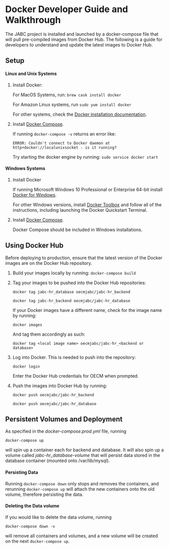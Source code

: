 # Docker Developer Guide and Walkthrough 

The JABC project is installed and launched by a docker-compose file that will pull pre-compiled images from Docker Hub. 
The following is a guide for developers to understand and update the latest images to Docker Hub. 

## Setup 

#### Linux and Unix Systems 

1. Install Docker: 
   
   For MacOS Systems, run: `brew cask install docker`
   
   For Amazon Linux systems, run `sudo yum install docker`
   
   For other systems, check the [Docker installation documentation](https://docs.docker.com/install/).

2. Install [Docker Compose](https://docs.docker.com/compose/install/). 
   
   If running `docker-compose -v` returns an error like: 
   
   ```ERROR: Couldn't connect to Docker daemon at http+docker://localunixsocket - is it running?```
    
    Try starting the docker engine by running: `sudo service docker start`

#### Windows Systems 

1. Install Docker
 
    If running Microsoft Windows 10 Professional or Enterprise 64-bit install [Docker for Windows](https://hub.docker.com/editions/community/docker-ce-desktop-windows). 

    For other Windows versions, install [Docker Toolbox](https://docs.docker.com/toolbox/overview/) and follow all of the instructions, including launching the Docker Quickstart Terminal. 
    
2. Install [Docker Compose](https://docs.docker.com/compose/install/). 

    Docker Compose should be included in Windows installations.  
    

## Using Docker Hub 

Before deploying to production, ensure that the latest version of the Docker images are on the Docker Hub repository. 

1. Build your images locally by running: `docker-compose build`

2. Tag your images to be pushed into the Docker Hub repositories: 

    `docker tag jabc-hr_database oecmjabc/jabc-hr_backend`
    
    `docker tag jabc-hr_backend oecmjabc/jabc-hr_database`
    
    If your Docker images have a different name, check for the image name by running: 
    
    `docker images`
    
    And tag them accordingly as such: 
    
    `docker tag <local image name> oecmjabc/jabc-hr_<backend or database>`
    
3. Log into Docker. This is needed to push into the repository: 

    `docker login`
    
    Enter the Docker Hub credentials for OECM when prompted.
    
4. Push the images into Docker Hub by running: 

    `docker push oecmjabc/jabc-hr_backend`
    
    `docker push oecmjabc/jabc-hr_database`
    
## Persistent Volumes and Deployment

As specified in the _docker-compose.prod.yml_ file, running 

`docker-compose up` 

will spin up a container each for backend and database. It will also spin up a volume called _jabc-hr_database-volume_ that will persist data stored in the database container (mounted onto /var/lib/mysql). 

#### Persisting Data

Running `docker-compose down` only stops and removes the containers, and rerunning
  `docker-compose up` 
   will attach the new containers onto the old volume, therefore persisting the data. 

#### Deleting the Data volume

If you would like to delete the data volume, running 

`docker-compose down -v` 

will remove all containers and volumes, and a new volume will be created on the next `docker-compose up`. 
      

